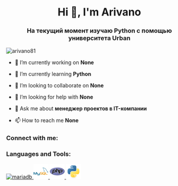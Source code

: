 <h1 align="center">Hi 👋, I'm Arivano</h1>
<h3 align="center">На текущий момент изучаю Python с помощью университета Urban</h3>

<p align="left"> <img src="https://komarev.com/ghpvc/?username=arivano81&label=Profile%20views&color=0e75b6&style=flat" alt="arivano81" /> </p>

- 🔭 I’m currently working on **None**

- 🌱 I’m currently learning **Python**

- 👯 I’m looking to collaborate on **None**

- 🤝 I’m looking for help with **None**

- 💬 Ask me about **менеджер проектов в IT-компании**

- 📫 How to reach me **None**

<h3 align="left">Connect with me:</h3>
<p align="left">
</p>

<h3 align="left">Languages and Tools:</h3>
<p align="left"> <a href="https://mariadb.org/" target="_blank" rel="noreferrer"> <img src="https://www.vectorlogo.zone/logos/mariadb/mariadb-icon.svg" alt="mariadb" width="40" height="40"/> </a> <a href="https://www.mysql.com/" target="_blank" rel="noreferrer"> <img src="https://raw.githubusercontent.com/devicons/devicon/master/icons/mysql/mysql-original-wordmark.svg" alt="mysql" width="40" height="40"/> </a> <a href="https://www.php.net" target="_blank" rel="noreferrer"> <img src="https://raw.githubusercontent.com/devicons/devicon/master/icons/php/php-original.svg" alt="php" width="40" height="40"/> </a> <a href="https://www.python.org" target="_blank" rel="noreferrer"> <img src="https://raw.githubusercontent.com/devicons/devicon/master/icons/python/python-original.svg" alt="python" width="40" height="40"/> </a> </p>
